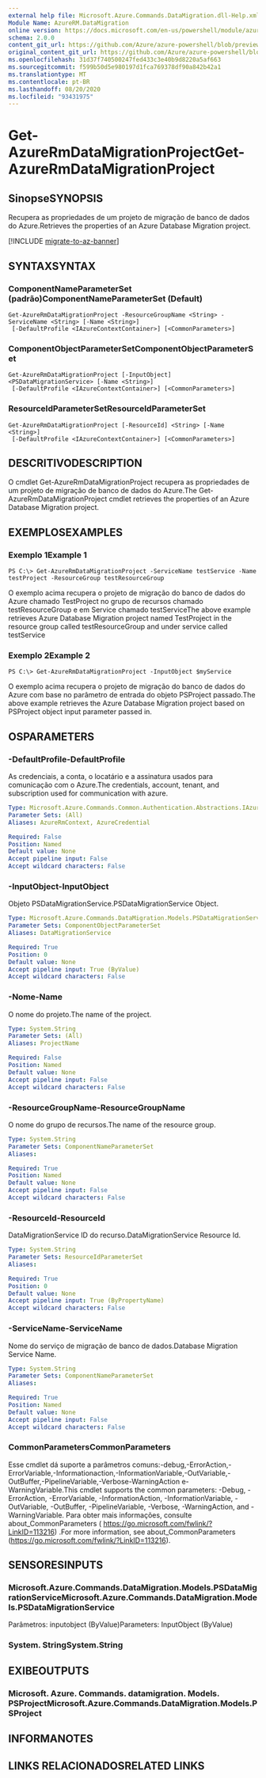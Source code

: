 ```yaml
---
external help file: Microsoft.Azure.Commands.DataMigration.dll-Help.xml
Module Name: AzureRM.DataMigration
online version: https://docs.microsoft.com/en-us/powershell/module/azurerm.datamigration/Get-AzureRmDataMigrationProject
schema: 2.0.0
content_git_url: https://github.com/Azure/azure-powershell/blob/preview/src/ResourceManager/DataMigration/Commands.DataMigration/help/Get-AzureRmDataMigrationProject.md
original_content_git_url: https://github.com/Azure/azure-powershell/blob/preview/src/ResourceManager/DataMigration/Commands.DataMigration/help/Get-AzureRmDataMigrationProject.md
ms.openlocfilehash: 31d37f740500247fed433c3e40b9d8220a5af663
ms.sourcegitcommit: f599b50d5e980197d1fca769378df90a842b42a1
ms.translationtype: MT
ms.contentlocale: pt-BR
ms.lasthandoff: 08/20/2020
ms.locfileid: "93431975"
---
```

# <span data-ttu-id="990ed-101">Get-AzureRmDataMigrationProject</span><span class="sxs-lookup"><span data-stu-id="990ed-101">Get-AzureRmDataMigrationProject</span></span>

## <span data-ttu-id="990ed-102">Sinopse</span><span class="sxs-lookup"><span data-stu-id="990ed-102">SYNOPSIS</span></span>
<span data-ttu-id="990ed-103">Recupera as propriedades de um projeto de migração de banco de dados do Azure.</span><span class="sxs-lookup"><span data-stu-id="990ed-103">Retrieves the properties of an Azure Database Migration project.</span></span>

[!INCLUDE [migrate-to-az-banner](../../includes/migrate-to-az-banner.md)]

## <span data-ttu-id="990ed-104">SYNTAX</span><span class="sxs-lookup"><span data-stu-id="990ed-104">SYNTAX</span></span>

### <span data-ttu-id="990ed-105">ComponentNameParameterSet (padrão)</span><span class="sxs-lookup"><span data-stu-id="990ed-105">ComponentNameParameterSet (Default)</span></span>
```
Get-AzureRmDataMigrationProject -ResourceGroupName <String> -ServiceName <String> [-Name <String>]
 [-DefaultProfile <IAzureContextContainer>] [<CommonParameters>]
```

### <span data-ttu-id="990ed-106">ComponentObjectParameterSet</span><span class="sxs-lookup"><span data-stu-id="990ed-106">ComponentObjectParameterSet</span></span>
```
Get-AzureRmDataMigrationProject [-InputObject] <PSDataMigrationService> [-Name <String>]
 [-DefaultProfile <IAzureContextContainer>] [<CommonParameters>]
```

### <span data-ttu-id="990ed-107">ResourceIdParameterSet</span><span class="sxs-lookup"><span data-stu-id="990ed-107">ResourceIdParameterSet</span></span>
```
Get-AzureRmDataMigrationProject [-ResourceId] <String> [-Name <String>]
 [-DefaultProfile <IAzureContextContainer>] [<CommonParameters>]
```

## <span data-ttu-id="990ed-108">DESCRITIVO</span><span class="sxs-lookup"><span data-stu-id="990ed-108">DESCRIPTION</span></span>
<span data-ttu-id="990ed-109">O cmdlet Get-AzureRmDataMigrationProject recupera as propriedades de um projeto de migração de banco de dados do Azure.</span><span class="sxs-lookup"><span data-stu-id="990ed-109">The Get-AzureRmDataMigrationProject cmdlet retrieves the properties of an Azure Database Migration project.</span></span>

## <span data-ttu-id="990ed-110">EXEMPLOS</span><span class="sxs-lookup"><span data-stu-id="990ed-110">EXAMPLES</span></span>

### <span data-ttu-id="990ed-111">Exemplo 1</span><span class="sxs-lookup"><span data-stu-id="990ed-111">Example 1</span></span>
```
PS C:\> Get-AzureRmDataMigrationProject -ServiceName testService -Name testProject -ResourceGroup testResourceGroup
```

<span data-ttu-id="990ed-112">O exemplo acima recupera o projeto de migração do banco de dados do Azure chamado TestProject no grupo de recursos chamado testResourceGroup e em Service chamado testService</span><span class="sxs-lookup"><span data-stu-id="990ed-112">The above example retrieves  Azure Database Migration project named TestProject in the resource group called testResourceGroup and under service called testService</span></span>

### <span data-ttu-id="990ed-113">Exemplo 2</span><span class="sxs-lookup"><span data-stu-id="990ed-113">Example 2</span></span>
```
PS C:\> Get-AzureRmDataMigrationProject -InputObject $myService
```

<span data-ttu-id="990ed-114">O exemplo acima recupera o projeto de migração do banco de dados do Azure com base no parâmetro de entrada do objeto PSProject passado.</span><span class="sxs-lookup"><span data-stu-id="990ed-114">The above example retrieves the  Azure Database Migration project based on PSProject object input parameter passed in.</span></span> 

## <span data-ttu-id="990ed-115">OS</span><span class="sxs-lookup"><span data-stu-id="990ed-115">PARAMETERS</span></span>

### <span data-ttu-id="990ed-116">-DefaultProfile</span><span class="sxs-lookup"><span data-stu-id="990ed-116">-DefaultProfile</span></span>
<span data-ttu-id="990ed-117">As credenciais, a conta, o locatário e a assinatura usados para comunicação com o Azure.</span><span class="sxs-lookup"><span data-stu-id="990ed-117">The credentials, account, tenant, and subscription used for communication with azure.</span></span>

```yaml
Type: Microsoft.Azure.Commands.Common.Authentication.Abstractions.IAzureContextContainer
Parameter Sets: (All)
Aliases: AzureRmContext, AzureCredential

Required: False
Position: Named
Default value: None
Accept pipeline input: False
Accept wildcard characters: False
```

### <span data-ttu-id="990ed-118">-InputObject</span><span class="sxs-lookup"><span data-stu-id="990ed-118">-InputObject</span></span>
<span data-ttu-id="990ed-119">Objeto PSDataMigrationService.</span><span class="sxs-lookup"><span data-stu-id="990ed-119">PSDataMigrationService Object.</span></span>

```yaml
Type: Microsoft.Azure.Commands.DataMigration.Models.PSDataMigrationService
Parameter Sets: ComponentObjectParameterSet
Aliases: DataMigrationService

Required: True
Position: 0
Default value: None
Accept pipeline input: True (ByValue)
Accept wildcard characters: False
```

### <span data-ttu-id="990ed-120">-Nome</span><span class="sxs-lookup"><span data-stu-id="990ed-120">-Name</span></span>
<span data-ttu-id="990ed-121">O nome do projeto.</span><span class="sxs-lookup"><span data-stu-id="990ed-121">The name of the project.</span></span>

```yaml
Type: System.String
Parameter Sets: (All)
Aliases: ProjectName

Required: False
Position: Named
Default value: None
Accept pipeline input: False
Accept wildcard characters: False
```

### <span data-ttu-id="990ed-122">-ResourceGroupName</span><span class="sxs-lookup"><span data-stu-id="990ed-122">-ResourceGroupName</span></span>
<span data-ttu-id="990ed-123">O nome do grupo de recursos.</span><span class="sxs-lookup"><span data-stu-id="990ed-123">The name of the resource group.</span></span>

```yaml
Type: System.String
Parameter Sets: ComponentNameParameterSet
Aliases:

Required: True
Position: Named
Default value: None
Accept pipeline input: False
Accept wildcard characters: False
```

### <span data-ttu-id="990ed-124">-ResourceId</span><span class="sxs-lookup"><span data-stu-id="990ed-124">-ResourceId</span></span>
<span data-ttu-id="990ed-125">DataMigrationService ID do recurso.</span><span class="sxs-lookup"><span data-stu-id="990ed-125">DataMigrationService Resource Id.</span></span>

```yaml
Type: System.String
Parameter Sets: ResourceIdParameterSet
Aliases:

Required: True
Position: 0
Default value: None
Accept pipeline input: True (ByPropertyName)
Accept wildcard characters: False
```

### <span data-ttu-id="990ed-126">-ServiceName</span><span class="sxs-lookup"><span data-stu-id="990ed-126">-ServiceName</span></span>
<span data-ttu-id="990ed-127">Nome do serviço de migração de banco de dados.</span><span class="sxs-lookup"><span data-stu-id="990ed-127">Database Migration Service Name.</span></span>

```yaml
Type: System.String
Parameter Sets: ComponentNameParameterSet
Aliases:

Required: True
Position: Named
Default value: None
Accept pipeline input: False
Accept wildcard characters: False
```

### <span data-ttu-id="990ed-128">CommonParameters</span><span class="sxs-lookup"><span data-stu-id="990ed-128">CommonParameters</span></span>
<span data-ttu-id="990ed-129">Esse cmdlet dá suporte a parâmetros comuns:-debug,-ErrorAction,-ErrorVariable,-Informationaction,-InformationVariable,-OutVariable,-OutBuffer,-PipelineVariable,-Verbose-WarningAction e-WarningVariable.</span><span class="sxs-lookup"><span data-stu-id="990ed-129">This cmdlet supports the common parameters: -Debug, -ErrorAction, -ErrorVariable, -InformationAction, -InformationVariable, -OutVariable, -OutBuffer, -PipelineVariable, -Verbose, -WarningAction, and -WarningVariable.</span></span> <span data-ttu-id="990ed-130">Para obter mais informações, consulte about_CommonParameters ( https://go.microsoft.com/fwlink/?LinkID=113216) .</span><span class="sxs-lookup"><span data-stu-id="990ed-130">For more information, see about_CommonParameters (https://go.microsoft.com/fwlink/?LinkID=113216).</span></span>

## <span data-ttu-id="990ed-131">SENSORES</span><span class="sxs-lookup"><span data-stu-id="990ed-131">INPUTS</span></span>

### <span data-ttu-id="990ed-132">Microsoft.Azure.Commands.DataMigration.Models.PSDataMigrationService</span><span class="sxs-lookup"><span data-stu-id="990ed-132">Microsoft.Azure.Commands.DataMigration.Models.PSDataMigrationService</span></span>
<span data-ttu-id="990ed-133">Parâmetros: inputobject (ByValue)</span><span class="sxs-lookup"><span data-stu-id="990ed-133">Parameters: InputObject (ByValue)</span></span>

### <span data-ttu-id="990ed-134">System. String</span><span class="sxs-lookup"><span data-stu-id="990ed-134">System.String</span></span>

## <span data-ttu-id="990ed-135">EXIBE</span><span class="sxs-lookup"><span data-stu-id="990ed-135">OUTPUTS</span></span>

### <span data-ttu-id="990ed-136">Microsoft. Azure. Commands. datamigration. Models. PSProject</span><span class="sxs-lookup"><span data-stu-id="990ed-136">Microsoft.Azure.Commands.DataMigration.Models.PSProject</span></span>

## <span data-ttu-id="990ed-137">INFORMA</span><span class="sxs-lookup"><span data-stu-id="990ed-137">NOTES</span></span>

## <span data-ttu-id="990ed-138">LINKS RELACIONADOS</span><span class="sxs-lookup"><span data-stu-id="990ed-138">RELATED LINKS</span></span>
